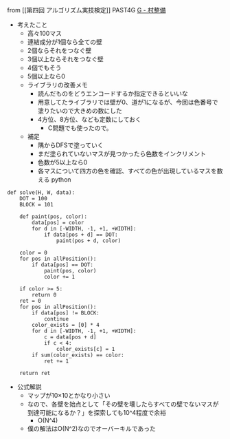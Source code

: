 
from [[第四回 アルゴリズム実技検定]]
PAST4G
[G - 村整備](https://atcoder.jp/contests/past202010-open/tasks/past202010_g)
- 考えたこと
    - 高々100マス
    - 連結成分が1個なら全ての壁
    - 2個ならそれをつなぐ壁
    - 3個以上ならそれをつなぐ壁
    - 4個でもそう
    - 5個以上なら0
    - ライブラリの改善メモ
        - 読んだものをどうエンコードするか指定できるといいな
        - 用意してたライブラリでは壁が0、道が1になるが、今回は色番号で塗りたいので大きめの数にした
        - 4方位、8方位、なども定数にしておく
            - C問題でも使ったので。
    - 補足
        - 隅からDFSで塗っていく
        - まだ塗られていないマスが見つかったら色数をインクリメント
        - 色数が5以上なら0
        - 各マスについて四方の色を確認、すべての色が出現しているマスを数える
python

```
def solve(H, W, data):
    DOT = 100
    BLOCK = 101

    def paint(pos, color):
        data[pos] = color
        for d in [-WIDTH, -1, +1, +WIDTH]:
            if data[pos + d] == DOT:
                paint(pos + d, color)

    color = 0
    for pos in allPosition():
        if data[pos] == DOT:
            paint(pos, color)
            color += 1

    if color >= 5:
        return 0
    ret = 0
    for pos in allPosition():
        if data[pos] != BLOCK:
            continue
        color_exists = [0] * 4
        for d in [-WIDTH, -1, +1, +WIDTH]:
            c = data[pos + d]
            if c < 4:
                color_exists[c] = 1
        if sum(color_exists) == color:
            ret += 1

    return ret
```

- 公式解説
    - マップが10×10とかなり小さい
    - なので、各壁を始点として「その壁を壊したらすべての壁でないマスが到達可能になるか？」を探索しても10^4程度で余裕
        - O(N^4)
    - 僕の解法はO(N^2)なのでオーバーキルであった
